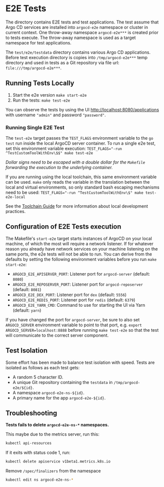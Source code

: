 # E2E Tests

The directory contains E2E tests and test applications. The test assume that Argo CD services are installed into `argocd-e2e` namespace or cluster in current context. One throw-away
namespace `argocd-e2e***` is created prior to tests execute. The throw-away namespace is used as a target namespace for test applications.

The `test/e2e/testdata` directory contains various Argo CD applications. Before test execution directory is copies into `/tmp/argocd-e2e***` temp directory and used in tests as a
Git repository via file url: `file:///tmp/argocd-e2e***`.

## Running Tests Locally

1. Start the e2e version `make start-e2e` 
1. Run the tests: `make test-e2e`

You can observe the tests by using the UI [http://localhost:8080/applications](http://localhost:8080/applications) with username `"admin"` and password `"password"`.

### Running Single E2E Test

The `test-e2e` target passes the `TEST_FLAGS` environment variable to the `go test` run inside the local ArgoCD server container. To run a single e2e test, set this environment variable execution: `TEST_FLAGS="-run ^TestCustomToolWithEnv\$$" make test-e2e`

_Dollar signs need to be escaped with a double dollar for the `Makefile` forwarding the execution to the underlying container._

If you are running using the local toolchain, this same environment variable can be used. `make` only reads the variable in the translation between the local and virtual environments, so only standard bash escaping mechanisms need to be used: `TEST_FLAGS="-run ^TestCustomToolWithEnv\$" make test-e2e-local`

See the [Toolchain Guide](toolchain-guide.md) for more information about local development practices.

## Configuration of E2E Tests execution

The Makefile's `start-e2e` target starts instances of ArgoCD on your local machine, of which the most will require a network listener. If for whatever reason you already have network services on your machine listening on the same ports, the e2e tests will not be able to run. You can derive from the defaults by setting the following environment variables before you run `make start-e2e`:

* `ARGOCD_E2E_APISERVER_PORT`: Listener port for `argocd-server` (default: `8080`)
* `ARGOCD_E2E_REPOSERVER_PORT`: Listener port for `argocd-reposerver` (default: `8081`)
* `ARGOCD_E2E_DEX_PORT`: Listener port for `dex` (default: `5556`)
* `ARGOCD_E2E_REDIS_PORT`: Listener port for `redis` (default: `6379`)
* `ARGOCD_E2E_YARN_CMD`: Command to use for starting the UI via Yarn (default: `yarn`)

If you have changed the port for `argocd-server`, be sure to also set `ARGOCD_SERVER` environment variable to point to that port, e.g. `export ARGOCD_SERVER=localhost:8888` before running `make test-e2e` so that the test will communicate to the correct server component.


## Test Isolation

Some effort has been made to balance test isolation with speed. Tests are isolated as follows as each test gets:

* A random 5 character ID.
* A unique Git repository containing the `testdata` in `/tmp/argocd-e2e/${id}`.
* A namespace `argocd-e2e-ns-${id}`.
* A primary name for the app `argocd-e2e-${id}`.

## Troubleshooting

**Tests fails to delete `argocd-e2e-ns-*` namespaces.**

This maybe due to the metrics server, run this:

```bash
kubectl api-resources
```

If it exits with status code 1, run:

```bash
kubectl delete apiservice v1beta1.metrics.k8s.io
```

Remove `/spec/finalizers` from the namespace

```bash
kubectl edit ns argocd-e2e-ns-*
```
